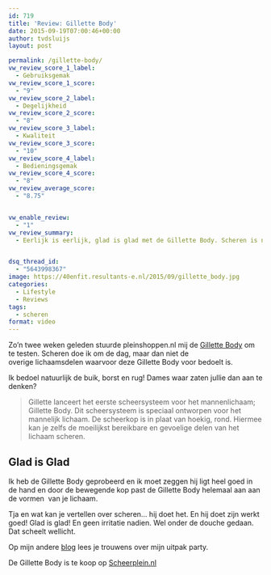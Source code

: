 ```yaml
---
id: 719
title: 'Review: Gillette Body'
date: 2015-09-19T07:00:46+00:00
author: tvdsluijs
layout: post

permalink: /gillette-body/
vw_review_score_1_label:
  - Gebruiksgemak
vw_review_score_1_score:
  - "9"
vw_review_score_2_label:
  - Degelijkheid
vw_review_score_2_score:
  - "8"
vw_review_score_3_label:
  - Kwaliteit
vw_review_score_3_score:
  - "10"
vw_review_score_4_label:
  - Bedieningsgemak
vw_review_score_4_score:
  - "8"
vw_review_average_score:
  - "8.75"


vw_enable_review:
  - "1"
vw_review_summary:
  - Eerlijk is eerlijk, glad is glad met de Gillette Body. Scheren is niet pijnlijk door de gladde strips.


dsq_thread_id:
  - "5643998367"
image: https://40enfit.resultants-e.nl/2015/09/gillette_body.jpg
categories:
  - Lifestyle
  - Reviews
tags:
  - scheren
format: video
---
```

Zo&#8217;n twee weken geleden stuurde pleinshoppen.nl mij de <a title="Gillette Body" href="http://www.scheerplein.nl/gillette/" target="_blank">Gillette Body</a> om te testen. Scheren doe ik om de dag, maar dan niet de overige lichaamsdelen waarvoor deze Gillette Body voor bedoelt is.

<!--more-->

Ik bedoel natuurlijk de buik, borst en rug! Dames waar zaten jullie dan aan te denken?

> Gillette lanceert het eerste scheersysteem voor het mannenlichaam; Gillette Body. Dit scheersysteem is speciaal ontworpen voor het mannelijk lichaam. De scheerkop is in plaat van hoekig, rond. Hiermee kan je zelfs de moeilijkst bereikbare en gevoelige delen van het lichaam scheren.

## Glad is Glad

Ik heb de Gillette Body geprobeerd en ik moet zeggen hij ligt heel goed in de hand en door de bewegende kop past de Gillette Body helemaal aan aan de vormen  van je lichaam.

Tja en wat kan je vertellen over scheren&#8230; hij doet het. En hij doet zijn werkt goed! Glad is glad! En geen irritatie nadien. Wel onder de douche gedaan. Dat scheelt wellicht.

Op mijn andere [blog](https://vandersluijs.nl/blog/2015/09/gillette-body-en-braun-oor-en-neustrimmer-in-verrassingsdoos.html) lees je trouwens over mijn uitpak party.

De Gillette Body is te koop op <a href="http://www.Scheerplein.nl" target="_blank">Scheerplein.nl</a>

&nbsp;

&nbsp;